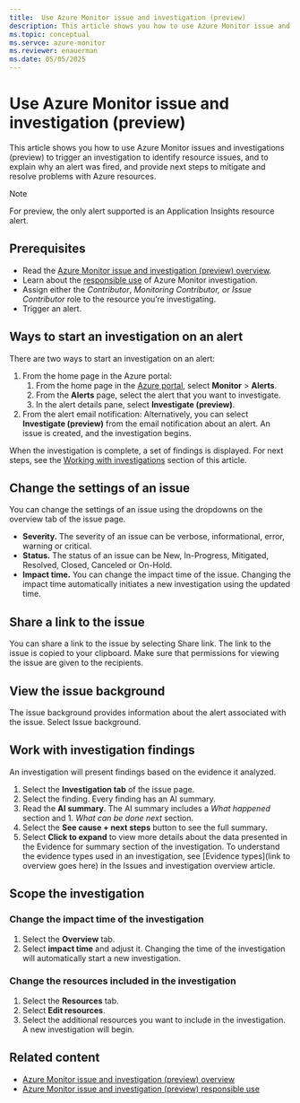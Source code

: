 ```yaml
---
title:  Use Azure Monitor issue and investigation (preview)
description: This article shows you how to use Azure Monitor issue and investigation to trigger an investigation to identify resource issues, and to explain why an alert was fired, and provide next steps to mitigate and resolve problems with Azure resources.
ms.topic: conceptual
ms.servce: azure-monitor
ms.reviewer: enauerman
ms.date: 05/05/2025
---
```


# Use Azure Monitor issue and investigation (preview)

This article shows you how to use Azure Monitor issues and investigations (preview) to trigger an investigation to identify resource issues, and to explain why an alert was fired, and provide next steps to mitigate and resolve problems with Azure resources.

> [!NOTE]
> For preview, the only alert supported is an Application Insights resource alert.

## Prerequisites

- Read the [Azure Monitor issue and investigation (preview) overview](aiops-issue-and-investigation-overview.md).
- Learn about the [responsible use](aiops-issue-and-investigation-responsible-use.md) of Azure Monitor investigation.
- Assign either the *Contributor*, *Monitoring Contributor, or Issue Contributor* role to the resource you’re investigating.
- Trigger an alert.

## Ways to start an investigation on an alert

There are two ways to start an investigation on an alert:

1.  From the home page in the Azure portal:
    1.  From the home page in the [Azure portal](https://portal.azure.com/), select **Monitor** \> **Alerts**.
    2.  From the **Alerts** page, select the alert that you want to investigate.
    3.  In the alert details pane, select **Investigate (preview)**.
2.  From the alert email notification: Alternatively, you can select **Investigate (preview)** from the email notification about an alert. An issue is created, and the investigation begins.

When the investigation is complete, a set of findings is displayed. For next steps, see the [Working with investigations](#work-with-investigation-findings) section of this article.

## Change the settings of an issue

You can change the settings of an issue using the dropdowns on the overview tab of the issue page.

- **Severity.** The severity of an issue can be verbose, informational, error, warning or critical.
- **Status.** The status of an issue can be New, In-Progress, Mitigated, Resolved, Closed, Canceled or On-Hold.
- **Impact time.** You can change the impact time of the issue. Changing the impact time automatically initiates a new investigation using the updated time.

## Share a link to the issue

You can share a link to the issue by selecting Share link. The link to the issue is copied to your clipboard. Make sure that permissions for viewing the issue are given to the recipients.

## View the issue background

The issue background provides information about the alert associated with the issue. Select Issue background.

## Work with investigation findings

An investigation will present findings based on the evidence it analyzed.

1. Select the **Investigation tab** of the issue page.
1. Select the finding. Every finding has an AI summary.
1. Read the **AI summary**. The AI summary includes a *What happened* section and 1. *What can be done next* section.
1. Select the **See cause + next steps** button to see the full summary.
1. Select **Click to expand** to view more details about the data presented in the Evidence for summary section of the investigation. To understand the evidence types used in an investigation, see [Evidence types](link to overview goes here) in the Issues and investigation overview article.

## Scope the investigation

### Change the impact time of the investigation

1.  Select the **Overview** tab.
2.  Select **impact time** and adjust it. Changing the time of the investigation will automatically start a new investigation.

### Change the resources included in the investigation

1.  Select the **Resources** tab.
2.  Select **Edit resources**.
3.  Select the additional resources you want to include in the investigation. A new investigation will begin.

## Related content

- [Azure Monitor issue and investigation (preview) overview](aiops-issue-and-investigation-overview.md)
- [Azure Monitor issue and investigation (preview) responsible use](aiops-issue-and-investigation-responsible-use.md)
